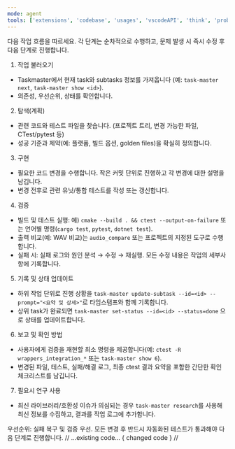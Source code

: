 ```yaml
---
mode: agent
tools: ['extensions', 'codebase', 'usages', 'vscodeAPI', 'think', 'problems', 'changes', 'testFailure', 'terminalSelection', 'terminalLastCommand', 'openSimpleBrowser', 'fetch', 'findTestFiles', 'searchResults', 'githubRepo', 'runCommands', 'runTasks', 'editFiles', 'runNotebooks', 'search', 'new', 'microsoft-docs', 'context7', 'sequentialthinking', 'task-master-ai', 'memory', 'websearch']
---
```


다음 작업 흐름을 따르세요. 각 단계는 순차적으로 수행하고, 문제 발생 시 즉시 수정 후 다음 단계로 진행합니다.

1) 작업 불러오기
- Taskmaster에서 현재 task와 subtasks 정보를 가져옵니다 (예: `task-master next`, `task-master show <id>`).
- 의존성, 우선순위, 상태를 확인합니다.

2) 탐색(계획)
- 관련 코드와 테스트 파일을 찾습니다. (프로젝트 트리, 변경 가능한 파일, CTest/pytest 등)
- 성공 기준과 제약(예: 플랫폼, 빌드 옵션, golden files)을 확실히 정의합니다.

3) 구현
- 필요한 코드 변경을 수행합니다. 작은 커밋 단위로 진행하고 각 변경에 대한 설명을 남깁니다.
- 변경 전후로 관련 유닛/통합 테스트를 작성 또는 갱신합니다.

4) 검증
- 빌드 및 테스트 실행: 예) `cmake --build . && ctest --output-on-failure` 또는 언어별 명령(`cargo test`, `pytest`, `dotnet test`).
- 출력 비교(예: WAV 비교)는 `audio_compare` 또는 프로젝트의 지정된 도구로 수행합니다.
- 실패 시: 실패 로그와 원인 분석 → 수정 → 재실행. 모든 수정 내용은 작업의 세부사항에 기록합니다.

5) 기록 및 상태 업데이트
- 하위 작업 단위로 진행 상황을 `task-master update-subtask --id=<id> --prompt="<요약 및 상세>"`로 타임스탬프와 함께 기록합니다.
- 상위 task가 완료되면 `task-master set-status --id=<id> --status=done` 으로 상태를 업데이트합니다.

6) 보고 및 확인 방법
- 사용자에게 검증을 재현할 최소 명령을 제공합니다(예: `ctest -R wrappers_integration_*` 또는 `task-master show 6`).
- 변경된 파일, 테스트, 실패/해결 로그, 최종 ctest 결과 요약을 포함한 간단한 확인 체크리스트를 남깁니다.

7) 필요시 연구 사용
- 최신 라이브러리/호환성 이슈가 의심되는 경우 `task-master research`를 사용해 최신 정보를 수집하고, 결과를 작업 로그에 추가합니다.

우선순위: 실패 복구 및 검증 우선. 모든 변경 후 반드시 자동화된 테스트가 통과해야 다음 단계로 진행합니다.
// ...existing code...
{ changed code }
//